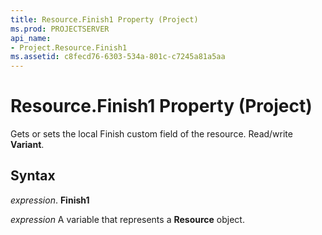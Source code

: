 ```yaml
---
title: Resource.Finish1 Property (Project)
ms.prod: PROJECTSERVER
api_name:
- Project.Resource.Finish1
ms.assetid: c8fecd76-6303-534a-801c-c7245a81a5aa
---
```



# Resource.Finish1 Property (Project)

Gets or sets the local Finish custom field of the resource. Read/write  **Variant**.


## Syntax

 _expression_. **Finish1**

 _expression_ A variable that represents a **Resource** object.


